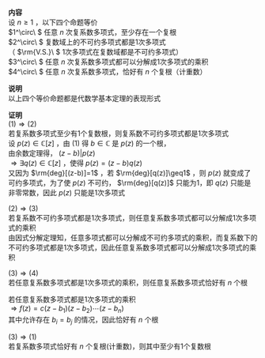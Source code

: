 **内容**  
设 $n\geq1$ ，以下四个命题等价  
$1^\circ\ $ 任意 $n$ 次复系数多项式，至少存在一个复根  
$2^\circ\ $ 复数域上的不可约多项式都是1次多项式  
（ $\rm{V.S.}\ $ 1次多项式在复数域都是不可约多项式）  
$3^\circ\ $ 任意 $n$ 次复系数多项式都可以分解成1次多项式的乘积  
$4^\circ\ $ 任意 $n$ 次复系数多项式，恰好有 $n$ 个复根（计重数）  
  
**说明**  
以上四个等价命题都是代数学基本定理的表现形式  
  
**证明**  
$(1)\Rightarrow(2)$  
若复系数多项式至少有1个复数根，则复系数不可约多项式都是1次多项式  
设 $p(z)\in\mathbb{C}[z]$ ，由 $(1)$ 得 $b\in\mathbb{C}$ 是 $p(z)$ 的一个根，  
由余数定理得， $(z-b)|p(z)$  
$\Rightarrow\exists q(z)\in\mathbb{C}[z]$ ，使得 $p(z)=(z-b)q(z)$  
又因为 $\rm{deg}[(z-b)]=1$ ，若 $\rm{deg}[q(z)]\geq1$ ，则 $p(z)$ 就变成了可约多项式，为了使 $p(z)$ 不可约， $\rm{deg}[q(z)]$ 只能为1，即 $q(z)$ 只能是非零常数，因此 $p(z)$ 只能是1次多项式  
  
$(2)\Rightarrow(3)$  
若复系数不可约多项式都是1次多项式，则任意复系数多项式都可以分解成1次多项式的乘积  
由因式分解定理知，任意多项式都可以分解成不可约多项式的乘积，而复系数下的不可约多项式都是1次多项式，因此任意复系数多项式都可以分解成1次多项式的乘积  
  
$(3)\Rightarrow(4)$  
若任意复系数多项式都是1次多项式的乘积，则任意复系数多项式恰好有 $n$ 个根  
  
若任意复系数多项式都是1次多项式的乘积  
$\Rightarrow f(z)=c(z-b_1)(z-b_2)\cdots(z-b_n)$  
其中允许存在 $b_i=b_j$ 的情况，因此恰好有 $n$ 个根  
  
$(3)\Rightarrow(1)$  
若复系数多项式恰好有 $n$ 个复根(计重数)，则其中至少有1个复数根  
